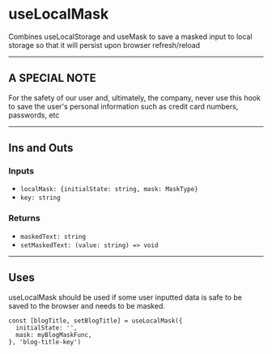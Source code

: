 # useLocalMask

Combines useLocalStorage and useMask to save a masked input to local storage so that it will persist upon browser refresh/reload

---

## A SPECIAL NOTE

For the safety of our user and, ultimately, the company, never use this hook to save the user's personal information such as credit card numbers, passwords, etc

---

## Ins and Outs

### Inputs

- `localMask: {initialState: string, mask: MaskType}`
- `key: string`

### Returns

- `maskedText: string`
- `setMaskedText: (value: string) => void`

---

## Uses

useLocalMask should be used if some user inputted data is safe to be saved to the browser and needs to be masked. 

```tsx
const [blogTitle, setBlogTitle] = useLocalMask({
  initialState: '',
  mask: myBlogMaskFunc,
}, 'blog-title-key')
```